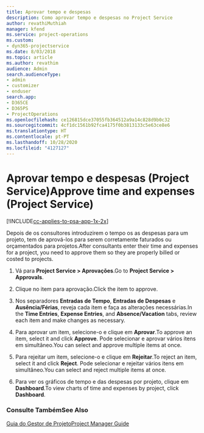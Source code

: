 ```yaml
---
title: Aprovar tempo e despesas
description: Como aprovar tempo e despesas no Project Service
author: revathiMuthiah
manager: kfend
ms.service: project-operations
ms.custom:
- dyn365-projectservice
ms.date: 8/03/2018
ms.topic: article
ms.author: revathim
audience: Admin
search.audienceType:
- admin
- customizer
- enduser
search.app:
- D365CE
- D365PS
- ProjectOperations
ms.openlocfilehash: ce126815dce37055fb364512a9a14c828d9b0c32
ms.sourcegitcommit: 4cf1dc1561b92fca4175f0b3813133c5e63ce8e6
ms.translationtype: HT
ms.contentlocale: pt-PT
ms.lasthandoff: 10/28/2020
ms.locfileid: "4127127"
---
```

# <a name="approve-time-and-expenses-project-service"></a><span data-ttu-id="611c7-103">Aprovar tempo e despesas (Project Service)</span><span class="sxs-lookup"><span data-stu-id="611c7-103">Approve time and expenses (Project Service)</span></span>

[!INCLUDE[cc-applies-to-psa-app-1x-2x](../includes/cc-applies-to-psa-app-1x-2x.md)]

<span data-ttu-id="611c7-104">Depois de os consultores introduzirem o tempo os as despesas para um projeto, tem de aprová-los para serem corretamente faturados ou orçamentados para projetos.</span><span class="sxs-lookup"><span data-stu-id="611c7-104">After consultants enter their time and expenses for a project, you need to approve them so they are properly billed or costed to projects.</span></span>  
  
1.  <span data-ttu-id="611c7-105">Vá para **Project Service > Aprovações**.</span><span class="sxs-lookup"><span data-stu-id="611c7-105">Go to **Project Service > Approvals**.</span></span>  
  
2.  <span data-ttu-id="611c7-106">Clique no item para aprovação.</span><span class="sxs-lookup"><span data-stu-id="611c7-106">Click the item to approve.</span></span>  
  
3.  <span data-ttu-id="611c7-107">Nos separadores **Entradas de Tempo**, **Entradas de Despesas** e **Ausência/Férias**, reveja cada item e faça as alterações necessárias.</span><span class="sxs-lookup"><span data-stu-id="611c7-107">In the **Time Entries**, **Expense Entries**, and **Absence/Vacation** tabs, review each item and make changes as necessary.</span></span>  
  
4.  <span data-ttu-id="611c7-108">Para aprovar um item, selecione-o e clique em **Aprovar**.</span><span class="sxs-lookup"><span data-stu-id="611c7-108">To approve an item, select it and click **Approve**.</span></span> <span data-ttu-id="611c7-109">Pode selecionar e aprovar vários itens em simultâneo.</span><span class="sxs-lookup"><span data-stu-id="611c7-109">You can select and approve multiple items at once.</span></span>  
  
5.  <span data-ttu-id="611c7-110">Para rejeitar um item, selecione-o e clique em **Rejeitar**.</span><span class="sxs-lookup"><span data-stu-id="611c7-110">To reject an item, select it and click **Reject**.</span></span> <span data-ttu-id="611c7-111">Pode selecionar e rejeitar vários itens em simultâneo.</span><span class="sxs-lookup"><span data-stu-id="611c7-111">You can select and reject multiple items at once.</span></span>  
  
6.  <span data-ttu-id="611c7-112">Para ver os gráficos de tempo e das despesas por projeto, clique em **Dashboard**.</span><span class="sxs-lookup"><span data-stu-id="611c7-112">To view charts of time and expenses by project, click **Dashboard**.</span></span>  
  
### <a name="see-also"></a><span data-ttu-id="611c7-113">Consulte Também</span><span class="sxs-lookup"><span data-stu-id="611c7-113">See Also</span></span>  
 [<span data-ttu-id="611c7-114">Guia do Gestor de Projeto</span><span class="sxs-lookup"><span data-stu-id="611c7-114">Project Manager Guide</span></span>](../psa/project-manager-guide.md)
